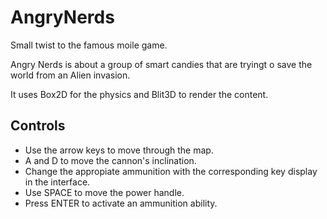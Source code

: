 # AngryNerds
Small twist to the famous moile game.

Angry Nerds is about a group of smart candies that are tryingt o save the world from an Alien invasion.

It uses Box2D for the physics and Blit3D to render the content.

## Controls
* Use the arrow keys to move through the map. 
* A and D to move the cannon's inclination.
* Change the appropiate ammunition with the corresponding key display in the interface.
* Use SPACE to move the power handle.
* Press ENTER to activate an ammunition ability.
